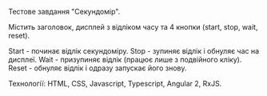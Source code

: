 Тестове завдання "Секундомір".

Містить заголовок, дисплей з відліком часу та 4 кнопки (start, stop, wait, reset).

Start - починає відлік секундоміру.
Stop - зупиняє відлік і обнуляє час на дисплеї.
Wait - призупиняє відлік (працює лише з подвійного кліку).
Reset - обнуляє відлік і одразу запускає його знову.

Технології: HTML, CSS, Javascript, Typescript, Angular 2, RxJS.
